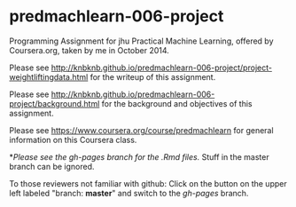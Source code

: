 
predmachlearn-006-project
=========================

Programming Assignment for jhu Practical Machine Learning, offered by Coursera.org, taken by me in October 2014.




Please see http://knbknb.github.io/predmachlearn-006-project/project-weightliftingdata.html for the writeup of this assignment.


Please see http://knbknb.github.io/predmachlearn-006-project/background.html for the background and objectives of this assignment.

Please see https://www.coursera.org/course/predmachlearn for general information on this Coursera class.

**Please see the gh-pages branch for the *.Rmd files.** Stuff in the master branch can be ignored. 

To those reviewers not familiar with github: Click on the button on the upper left labeled "branch: **master**" and switch to the *gh-pages* branch.
